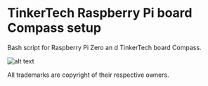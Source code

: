 # TinkerTech Raspberry Pi board Compass setup
Bash script for Raspberry Pi Zero an d TinkerTech board Compass.


![alt text](https://github.com/robertrau/TinkerTechCompass/raw/master/pictures/TinkerTechBoard1.png "figure 1")




All trademarks are copyright of their respective owners. 
